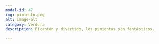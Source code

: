 ```yaml
---
modal-id: 47
img: pimiento.png
alt: image-alt
category: Verdura
description: Picantón y divertido, los pimientos son fantásticos.

---
```

